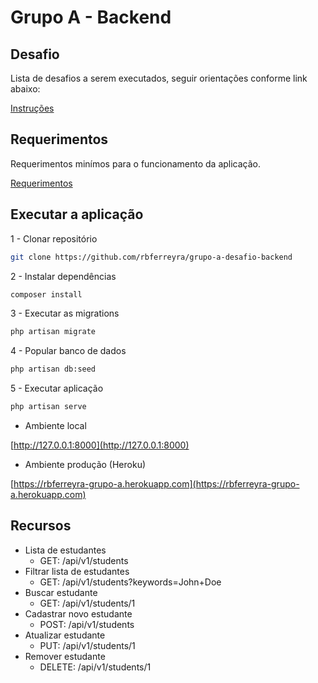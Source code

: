 # Grupo A - Backend

## Desafio

Lista de desafios a serem executados, seguir orientações conforme link abaixo:

[Instruções](https://github.com/grupo-a/challenge-full-stack-web-laravel)

## Requerimentos

Requerimentos minímos para o funcionamento da aplicação.

[Requerimentos](https://laravel.com/docs/8.x/deployment#server-requirements)

## Executar a aplicação

1 - Clonar repositório

```bash
git clone https://github.com/rbferreyra/grupo-a-desafio-backend
```

2 - Instalar dependências

```bash
composer install
```

3 - Executar as migrations

```bash
php artisan migrate
```

4 - Popular banco de dados

```bash
php artisan db:seed
```

5 - Executar aplicação

```bash
php artisan serve
```

- Ambiente local

[http://127.0.0.1:8000](http://127.0.0.1:8000)

- Ambiente produção (Heroku)

[https://rbferreyra-grupo-a.herokuapp.com](https://rbferreyra-grupo-a.herokuapp.com)

## Recursos

- Lista de estudantes
  - GET: /api/v1/students
- Filtrar lista de estudantes
  - GET: /api/v1/students?keywords=John+Doe
- Buscar estudante
  - GET: /api/v1/students/1
- Cadastrar novo estudante
  - POST: /api/v1/students
- Atualizar estudante
  - PUT: /api/v1/students/1
- Remover estudante
  - DELETE: /api/v1/students/1
